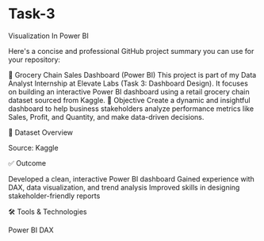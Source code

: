 # Task-3
Visualization In Power BI


Here's a concise and professional GitHub project summary you can use for your repository:

🛒 Grocery Chain Sales Dashboard (Power BI)
This project is part of my Data Analyst Internship at Elevate Labs (Task 3: Dashboard Design). It focuses on building an interactive Power BI dashboard using a retail grocery chain dataset sourced from Kaggle.
📌 Objective
Create a dynamic and insightful dashboard to help business stakeholders analyze performance metrics like Sales, Profit, and Quantity, and make data-driven decisions.

📂 Dataset Overview

Source: Kaggle

✅ Outcome

Developed a clean, interactive Power BI dashboard
Gained experience with DAX, data visualization, and trend analysis
Improved skills in designing stakeholder-friendly reports


🛠 Tools & Technologies

Power BI
DAX


